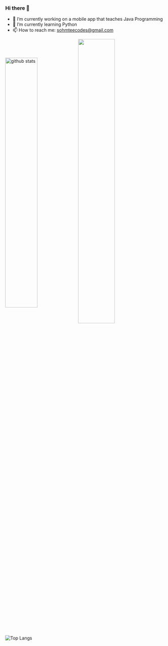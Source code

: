 ### Hi there 👋

<!--
**Sohmteee/Sohmteee** is a ✨ _special_ ✨ repository because its `README.md` (this file) appears on your GitHub profile.

Here are some ideas to get you started:

- 🔭 I’m currently working on ...
- 🌱 I’m currently learning ...
- 👯 I’m looking to collaborate on ...
- 🤔 I’m looking for help with ...
- 💬 Ask me about ...
- 📫 How to reach me: ...
- 😄 Pronouns: ...
- ⚡ Fun fact: ...
-->

- 🔭 I’m currently working on a mobile app that teaches Java Programming
- 🌱 I’m currently learning Python
- 📫 How to reach me: sohmteecodes@gmail.com


<img src="https://github-readme-stats.vercel.app/api?username=sohmteee&show_icons=true&theme=gotham" alt="github stats" width="45%" align="center"/>

<img src="https://github-readme-streak-stats.herokuapp.com/?user=sohmteee&theme=dark" width="48%"  align="center" >

 ![Top Langs](https://github-readme-stats.vercel.app/api/top-langs/?username=sohmteee&layout=compact)
